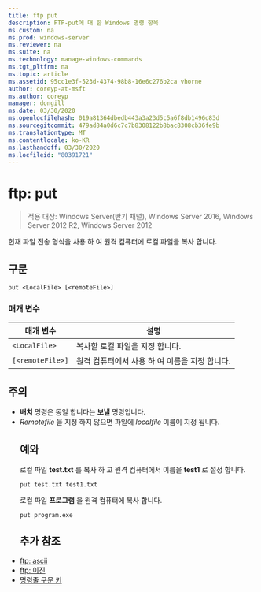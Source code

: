 ```yaml
---
title: ftp put
description: FTP-put에 대 한 Windows 명령 항목
ms.custom: na
ms.prod: windows-server
ms.reviewer: na
ms.suite: na
ms.technology: manage-windows-commands
ms.tgt_pltfrm: na
ms.topic: article
ms.assetid: 95cc1e3f-523d-4374-98b8-16e6c276b2ca vhorne
author: coreyp-at-msft
ms.author: coreyp
manager: dongill
ms.date: 03/30/2020
ms.openlocfilehash: 019a81364dbedb443a3a23d5c5a6f8db1496d83d
ms.sourcegitcommit: 479ad84a0d6c7c7b8308122b8bac8308cb36fe9b
ms.translationtype: MT
ms.contentlocale: ko-KR
ms.lasthandoff: 03/30/2020
ms.locfileid: "80391721"
---
```

# <a name="ftp-put"></a>ftp: put

> 적용 대상: Windows Server(반기 채널), Windows Server 2016, Windows Server 2012 R2, Windows Server 2012

현재 파일 전송 형식을 사용 하 여 원격 컴퓨터에 로컬 파일을 복사 합니다.
## <a name="syntax"></a>구문
```
put <LocalFile> [<remoteFile>]
```
### <a name="parameters"></a>매개 변수

|    매개 변수     |                    설명                    |
|------------------|---------------------------------------------------|
|   `<LocalFile>`  |         복사할 로컬 파일을 지정 합니다.         |
| `[<remoteFile>]` | 원격 컴퓨터에서 사용 하 여 이름을 지정 합니다. |

## <a name="remarks"></a>주의
- **배치** 명령은 동일 합니다는 **보낼** 명령입니다.
- *Remotefile* 을 지정 하지 않으면 파일에 *localfile* 이름이 지정 됩니다.
  ## <a name="examples"></a><a name="BKMK_Examples"></a>예와
  로컬 파일 **test.txt** 를 복사 하 고 원격 컴퓨터에서 이름을 **test1** 로 설정 합니다.
  ```
  put test.txt test1.txt
  ```
  로컬 파일 **프로그램** 을 원격 컴퓨터에 복사 합니다.
  ```
  put program.exe
  ```
  ## <a name="additional-references"></a>추가 참조
- [ftp: ascii](ftp-ascii.md)
- [ftp: 이진](ftp-binary.md)
- [명령줄 구문 키](command-line-syntax-key.md)
